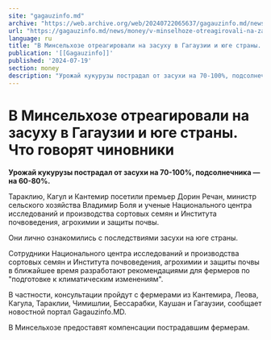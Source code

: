 ```yaml
---
site: "gagauzinfo.md"
archive: "https://web.archive.org/web/20240722065637/gagauzinfo.md/news/money/v-minselhoze-otreagirovali-na-zasuhu-v-gagauzii-i-yuge-strani-chto-govoryat-chinovniki"
url: "https://gagauzinfo.md/news/money/v-minselhoze-otreagirovali-na-zasuhu-v-gagauzii-i-yuge-strani-chto-govoryat-chinovniki"
language: ru
title: "В Минсельхозе отреагировали на засуху в Гагаузии и юге страны. Что говорят чиновники"
publication: '[[Gagauzinfo]]'
published: '2024-07-19'
section: money
description: "Урожай кукурузы пострадал от засухи на 70-100%, подсолнечника — на 60-80%."
---
```


# В Минсельхозе отреагировали на засуху в Гагаузии и юге страны. Что говорят чиновники

**Урожай кукурузы пострадал от засухи на 70-100%, подсолнечника — на 60-80%.**

Тараклию, Кагул и Кантемир посетили премьер Дорин Речан, министр сельского хозяйства Владимир Боля и ученые Национального центра исследований и производства сортовых семян и Института почвоведения, агрохимии и защиты почвы.

Они лично ознакомились с последствиями засухи на юге страны.

Сотрудники Национального центра исследований и производства сортовых семян и Института почвоведения, агрохимии и защиты почвы в ближайшее время разработают рекомендациями для фермеров по "подготовке к климатическим изменениям".

В частности, консультации пройдут с фермерами из Кантемира, Леова, Кагула, Тараклии, Чимишлии, Бессарабки, Каушан и Гагаузии, сообщает новостной портал Gagauzinfo.MD.

В Минсельхозе предоставят компенсации пострадавшим фермерам.